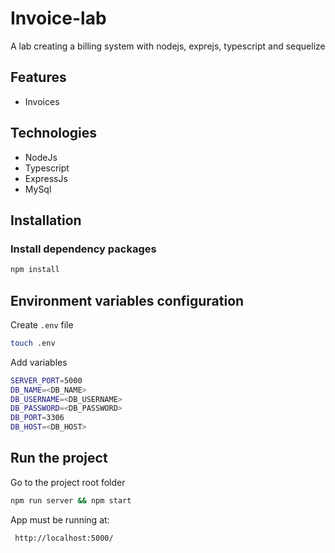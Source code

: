 # Invoice-lab
A lab creating a billing system with nodejs, exprejs, typescript and sequelize


## Features
- Invoices


## Technologies
- NodeJs
- Typescript
- ExpressJs
- MySql

## Installation

### Install dependency packages
```bash
npm install
```

## Environment variables configuration

Create `.env` file
```bash
touch .env
```

Add variables
```bash
SERVER_PORT=5000
DB_NAME=<DB_NAME>
DB_USERNAME=<DB_USERNAME>
DB_PASSWORD=<DB_PASSWORD>
DB_PORT=3306
DB_HOST=<DB_HOST>
```

## Run the project
Go to the project root folder
```bash
npm run server && npm start
```


App must be running at:
```bash
 http://localhost:5000/
```
